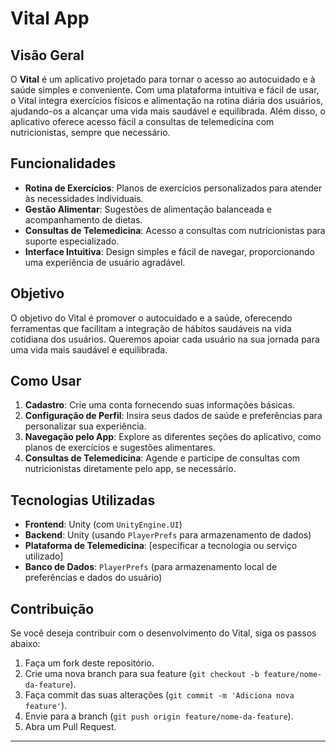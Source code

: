 # Vital App

## Visão Geral

O **Vital** é um aplicativo projetado para tornar o acesso ao autocuidado e à saúde simples e conveniente. Com uma plataforma intuitiva e fácil de usar, o Vital integra exercícios físicos e alimentação na rotina diária dos usuários, ajudando-os a alcançar uma vida mais saudável e equilibrada. Além disso, o aplicativo oferece acesso fácil a consultas de telemedicina com nutricionistas, sempre que necessário.

## Funcionalidades

- **Rotina de Exercícios**: Planos de exercícios personalizados para atender às necessidades individuais.
- **Gestão Alimentar**: Sugestões de alimentação balanceada e acompanhamento de dietas.
- **Consultas de Telemedicina**: Acesso a consultas com nutricionistas para suporte especializado.
- **Interface Intuitiva**: Design simples e fácil de navegar, proporcionando uma experiência de usuário agradável.

## Objetivo

O objetivo do Vital é promover o autocuidado e a saúde, oferecendo ferramentas que facilitam a integração de hábitos saudáveis na vida cotidiana dos usuários. Queremos apoiar cada usuário na sua jornada para uma vida mais saudável e equilibrada.

## Como Usar

1. **Cadastro**: Crie uma conta fornecendo suas informações básicas.
2. **Configuração de Perfil**: Insira seus dados de saúde e preferências para personalizar sua experiência.
3. **Navegação pelo App**: Explore as diferentes seções do aplicativo, como planos de exercícios e sugestões alimentares.
4. **Consultas de Telemedicina**: Agende e participe de consultas com nutricionistas diretamente pelo app, se necessário.

## Tecnologias Utilizadas

- **Frontend**: Unity (com `UnityEngine.UI`)
- **Backend**: Unity (usando `PlayerPrefs` para armazenamento de dados)
- **Plataforma de Telemedicina**: [especificar a tecnologia ou serviço utilizado]
- **Banco de Dados**: `PlayerPrefs` (para armazenamento local de preferências e dados do usuário)

## Contribuição

Se você deseja contribuir com o desenvolvimento do Vital, siga os passos abaixo:

1. Faça um fork deste repositório.
2. Crie uma nova branch para sua feature (`git checkout -b feature/nome-da-feature`).
3. Faça commit das suas alterações (`git commit -m 'Adiciona nova feature'`).
4. Envie para a branch (`git push origin feature/nome-da-feature`).
5. Abra um Pull Request.

---
